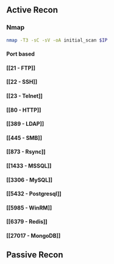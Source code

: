 ## Active Recon
### Nmap
```bash
nmap -T3 -sC -sV -oA initial_scan $IP
```

#### Port based
#### [[21 - FTP]]
#### [[22 - SSH]]
#### [[23 - Telnet]]
#### [[80 - HTTP]]
#### [[389 - LDAP]]
#### [[445 - SMB]]
#### [[873 - Rsync]]
#### [[1433 - MSSQL]]
#### [[3306 - MySQL]]
#### [[5432 - Postgresql]]
#### [[5985 - WinRM]]
#### [[6379 - Redis]]
#### [[27017 - MongoDB]]

## Passive Recon
